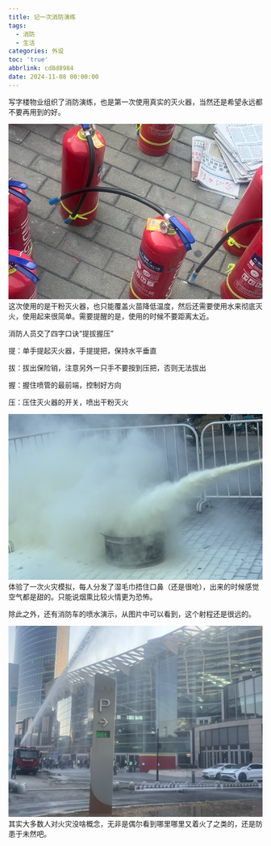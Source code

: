 ```yaml
---
title: 记一次消防演练
tags:
  - 消防
  - 生活
categories: 外设
toc: 'true'
abbrlink: cd8d8984
date: 2024-11-08 00:00:00
---
```


写字楼物业组织了消防演练，也是第一次使用真实的灭火器，当然还是希望永远都不要再用到的好。

![图片](https://raw.githubusercontent.com/cloudsmithy/picgo-imh/master/f889bea8-3447-4d63-9cb9-6bf09c9523ed.png)
这次使用的是干粉灭火器，也只能覆盖火苗降低温度，然后还需要使用水来彻底灭火，使用起来很简单。需要提醒的是，使用的时候不要距离太近。

消防人员交了四字口诀“提拔握压”

提：单手提起灭火器，手提提把，保持水平垂直

<!--more-->

拔：拔出保险销，注意另外一只手不要按到压把，否则无法拔出

握：握住喷管的最前端，控制好方向

压：压住灭火器的开关，喷出干粉灭火

![8d45a2ae-5f74-41bc-ae91-b3f2bb78c32b](https://raw.githubusercontent.com/cloudsmithy/picgo-imh/master/8d45a2ae-5f74-41bc-ae91-b3f2bb78c32b.png)
体验了一次火灾模拟，每人分发了湿毛巾捂住口鼻（还是很呛），出来的时候感觉空气都是甜的。只能说烟熏比较火情更为恐怖。

除此之外，还有消防车的喷水演示，从图片中可以看到，这个射程还是很远的。

![22e0471b-9857-4905-a748-587fba7c7dff](https://raw.githubusercontent.com/cloudsmithy/picgo-imh/master/22e0471b-9857-4905-a748-587fba7c7dff.png)
其实大多数人对火灾没啥概念，无非是偶尔看到哪里哪里又着火了之类的，还是防患于未然吧。
